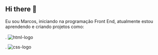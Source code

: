 ## Hi there 👋

Eu sou Marcos, iniciando na programação Front End, atualmente estou aprendendo e criando projetos como:
<br>
<br>
. <img src="https://img.shields.io/badge/HTML5-E34F26?style=for-the-badge&logo=html5&logoColor=white" alt="html-logo"/>

. <img src="https://img.shields.io/badge/CSS3-1572B6?style=for-the-badge&logo=css3&logoColor=white" alt="css-logo" />
